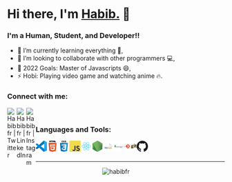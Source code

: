<!-- ### Hi there, I'm Habib - aka [codeSTACKr] -->

# Hi there, I'm [Habib.][website] 👋


### I'm a Human, Student, and Developer!!
- 🌱 I’m currently learning everything 🤣,
- 👯 I’m looking to collaborate with other programmers 💻,
- 🥅 2022 Goals: Master of Javascripts 😄,
- ⚡ Hobi: Playing video game and watching anime 🔥.

### Connect with me:
[<img align="left" alt="Habibfr | Twitter" width="22px" src="https://cdn.jsdelivr.net/npm/simple-icons@v3/icons/twitter.svg" />][twitter]

[<img align="left" alt="Habibfr | LinkedIn" width="22px" src="https://cdn.jsdelivr.net/npm/simple-icons@v3/icons/linkedin.svg" />][linkedin]

[<img align="left" alt="Habibfr | Instagram" width="22px" src="https://cdn.jsdelivr.net/npm/simple-icons@v3/icons/instagram.svg" />][instagram]

<br />

### Languages and Tools:

[<img align="left" alt="Visual Studio Code" width="26px" src="https://raw.githubusercontent.com/github/explore/80688e429a7d4ef2fca1e82350fe8e3517d3494d/topics/visual-studio-code/visual-studio-code.png" />][vscode]

[<img align="left" alt="HTML5" width="26px" src="https://raw.githubusercontent.com/github/explore/80688e429a7d4ef2fca1e82350fe8e3517d3494d/topics/html/html.png" />][html]

[<img align="left" alt="CSS3" width="26px" src="https://raw.githubusercontent.com/github/explore/80688e429a7d4ef2fca1e82350fe8e3517d3494d/topics/css/css.png" />][css]

[<img align="left" alt="JavaScript" width="26px" src="https://raw.githubusercontent.com/github/explore/80688e429a7d4ef2fca1e82350fe8e3517d3494d/topics/javascript/javascript.png" />][js]
[<img align="left" alt="React" width="26px" src="https://raw.githubusercontent.com/github/explore/80688e429a7d4ef2fca1e82350fe8e3517d3494d/topics/react/react.png" />][react]

[<img align="left" alt="Node.js" width="26px" src="https://raw.githubusercontent.com/github/explore/80688e429a7d4ef2fca1e82350fe8e3517d3494d/topics/nodejs/nodejs.png" />][node]

[<img align="left" alt="MySQL" width="26px" src="https://raw.githubusercontent.com/github/explore/80688e429a7d4ef2fca1e82350fe8e3517d3494d/topics/mysql/mysql.png" />][mysql]

[<img align="left" alt="MongoDB" width="26px" src="https://raw.githubusercontent.com/github/explore/80688e429a7d4ef2fca1e82350fe8e3517d3494d/topics/mongodb/mongodb.png" />][mongodb]

[<img align="left" alt="Git" width="26px" src="https://raw.githubusercontent.com/github/explore/80688e429a7d4ef2fca1e82350fe8e3517d3494d/topics/git/git.png" />][git]

[<img align="left" alt="GitHub" width="26px" src="https://raw.githubusercontent.com/github/explore/78df643247d429f6cc873026c0622819ad797942/topics/github/github.png" />][github]


<br />
<br />

---

<p align="center"> <img src=https://github-readme-stats.vercel.app/api?username=habibfr&show_icons=true&theme=radical alt=habibfr /> </p>

[website]: https://habibfr.github.io/
[twitter]: https://twitter.com/
[instagram]: https://instagram.com/habibbfr
[linkedin]: https://linkedin.com/in/habib-fatkhul-rohman/
[vscode]: https://code.visualstudio.com/
[js]: https://www.javascript.com/
[css]: https://developer.mozilla.org/en-US/docs/Web/CSS?retiredLocale=id
[html]: https://developer.mozilla.org/en-US/docs/Web/HTML?retiredLocale=id
[react]: https://reactjs.org/
[node]: https://nodejs.org/en/
[mysql]: https://www.mysql.com/
[mongoDB]:https://www.mongodb.com/
[git]: https://git-scm.com/
[github]: https://github.com/habibfr
